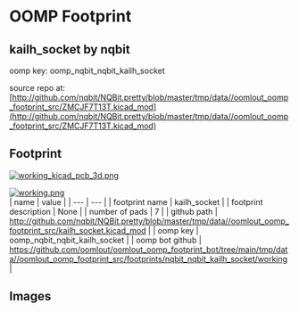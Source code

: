 # OOMP Footprint  
## kailh_socket  by nqbit  
  
oomp key: oomp_nqbit_nqbit_kailh_socket  
  
source repo at: [http://github.com/nqbit/NQBit.pretty/blob/master/tmp/data//oomlout_oomp_footprint_src/ZMCJF7T13T.kicad_mod](http://github.com/nqbit/NQBit.pretty/blob/master/tmp/data//oomlout_oomp_footprint_src/ZMCJF7T13T.kicad_mod)  
## Footprint  
  
[![working_kicad_pcb_3d.png](working_kicad_pcb_3d_600.png)](working_kicad_pcb_3d.png)  
  
[![working.png](working_600.png)](working.png)  
| name | value | 
| --- | --- | 
| footprint name | kailh_socket | 
| footprint description | None | 
| number of pads | 7 | 
| github path | http://github.com/nqbit/NQBit.pretty/blob/master/tmp/data//oomlout_oomp_footprint_src/kailh_socket.kicad_mod | 
| oomp key | oomp_nqbit_nqbit_kailh_socket | 
| oomp bot github | https://github.com/oomlout/oomlout_oomp_footprint_bot/tree/main/tmp/data//oomlout_oomp_footprint_src/footprints/nqbit_nqbit_kailh_socket/working | 
## Images  
